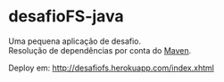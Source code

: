desafioFS-java
==============

Uma pequena aplicação de desafio.  
Resolução de dependências por conta do [Maven](http://maven.apache.org/ "Maven").  

Deploy em:
http://desafiofs.herokuapp.com/index.xhtml